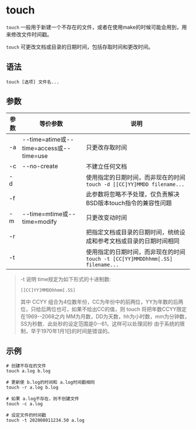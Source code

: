 # touch

`touch` 一般用于新建一个不存在的文件，或者在使用make的时候可能会用到，用来修改文件时间戳。

`touch` 可更改文档或目录的日期时间，包括存取时间和更改时间。 

## 语法

```
touch [选项] 文件名...
```

## 参数
参数 | 等价参数 | 说明
--|--|--
-a | --time=atime或--time=access或--time=use | 只更改存取时间
-c | --no-create | 不建立任何文档
-d| | 使用指定的日期时间，而非现在的时间 `touch -d [[CC]YY]MMDD filename...`
-f| | 此参数将忽略不予处理，仅负责解决BSD版本touch指令的兼容性问题
-m | --time=mtime或--time=modify | 只更改变动时间
-r| | 把指定文档或目录的日期时间，统统设成和参考文档或目录的日期时间相同
-t | | 使用指定的日期时间，而非现在的时间 `touch -t [CC[YY]MMDDhhmm[.SS] filename...`
 
> -t 说明
> time规定为如下形式的十进制数:      
> ```
> [[CC]YY]MMDDhhmm[.SS]
> ```
> 其中 CCYY 组合为4位数年份，CC为年份中的前两位，YY为年数的后两位，只给后两位也可，如果不给出CC的值，则 touch 将把年数CCYY限定在1969--2068之内
> MM为月数，DD为天数，hh为小时数，mm为分钟数，SS为秒数．此处秒的设定范围是0--61，这样可以处理闰秒
> 由于系统的限制，早于1970年1月1日的时间是错误的。
  
## 示例

```
# 创建不存在的文件
touch a.log b.log

# 更新使 b.log的时间和 a.log时间戳相同
touch -r a.log b.log

# 如果 a.log不存在，则不创建文件
touch -c a.log

# 设定文件的时间戳
touch -t 202008011234.50 a.log
```

